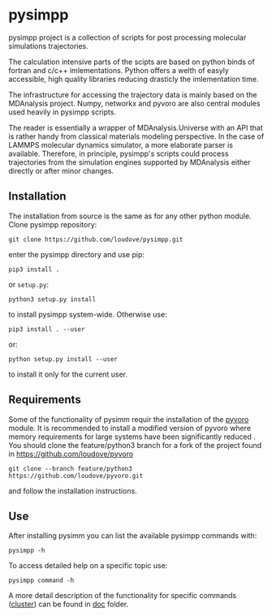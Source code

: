 pysimpp
=======

pysimpp project is a collection of scripts for post processing molecular simulations trajectories.

The calculation intensive parts of the scipts are based on python binds of fortran and c/c++ imlementations. Python offers a welth of easyly accessible, high quality libraries reducing drasticly the imlementation time.

The infrastructure for accessing the trajectory data is mainly based on the MDAnalysis project. Numpy, networkx and pyvoro are also central modules used heavily in pysimpp scripts.

The reader is essentially a wrapper of MDAnalysis.Universe with an API that is rather handy from classical materials modeling perspective. In the case of LAMMPS molecular dynamics simulator, a more elaborate parser is available. Therefore, in principle, pysimpp's scripts could process trajectories from the simulation engines supported by MDAnalysis either directly or after minor changes.

Installation
------------

[//]: # (Recommended - installation via `pip`: pip3 install pysimpp)

The installation from source is the same as for any other python module. Clone pysimpp repository:

    git clone https://github.com/loudove/pysimpp.git

enter the pysimpp directory and use pip:
  
    pip3 install .

or `setup.py`:

    python3 setup.py install
    
to install pysimpp system-wide. Otherwise use:  

    pip3 install . --user

or:

    python setup.py install --user

to install it only for the current user.

Requirements
------------

Some of the functionality of pysimm requir the installation of the [pyvoro](https://github.com/joe-jordan/pyvoro) module. It is recommended to install a modified version of pyvoro where memory requirements for large systems have been significantly reduced . You should clone the feature/python3 branch for a fork of the project found in https://github.com/loudove/pyvoro

    git clone --branch feature/python3 https://github.com/loudove/pyvoro.git

and follow the installation instructions.

Use
---

After installing pysimm you can list the available pysimpp commands with:

    pysimpp -h

To access detailed help on a specific topic use:

    pysimpp command -h

A more detail description of the functionality for specific commands ([cluster](./doc/cluster.md)) can be found in [doc](./doc) folder.
